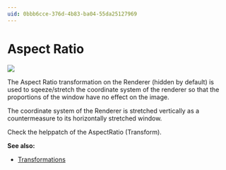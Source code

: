 ```yaml
---
uid: 0bbb6cce-376d-4b83-ba04-55da25127969
---
```


# Aspect Ratio


![](~/img/Basics-AspectRatio4.png "")   



The <span class="pin">Aspect Ratio</span> transformation on the Renderer (hidden by default) is used to sqeeze/stretch the coordinate system of the renderer so that the proportions of the window have no effect on the image.  

The coordinate system of the Renderer is stretched vertically as a countermeasure to its horizontally stretched window.  

Check the helppatch of the <span class="node">AspectRatio (Transform)</span>.  

**See also:**  
* [Transformations](xref:733b862c-97e1-4309-a023-3af1ede604e5)  



